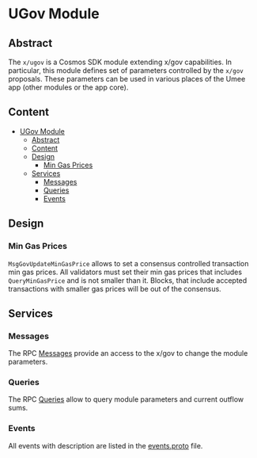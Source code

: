 # UGov Module

## Abstract

The `x/ugov` is a Cosmos SDK module extending x/gov capabilities.
In particular, this module defines set of parameters controlled by the `x/gov` proposals.
These parameters can be used in various places of the Umee app (other modules or the app core).

## Content

- [UGov Module](#ugov-module)
  - [Abstract](#abstract)
  - [Content](#content)
  - [Design](#design)
    - [Min Gas Prices](#min-gas-prices)
  - [Services](#services)
    - [Messages](#messages)
    - [Queries](#queries)
    - [Events](#events)

## Design

### Min Gas Prices

`MsgGovUpdateMinGasPrice` allows to set a consensus controlled transaction min gas prices. All validators
must set their min gas prices that includes `QueryMinGasPrice` and is not smaller than it.
Blocks, that include accepted transactions with smaller gas prices will be out of the consensus.

## Services

### Messages

The RPC [Messages](https://github.com/umee-network/umee/blob/main/proto/umee/ugov/v1/tx.proto) provide an access to the x/gov to change the module parameters.

### Queries

The RPC [Queries](https://github.com/umee-network/umee/blob/main/proto/umee/ugov/v1/query.proto) allow to query module parameters and current outflow sums.

### Events

All events with description are listed in the [events.proto](https://github.com/umee-network/umee/blob/main/proto/umee/ugov/v1/events.proto) file.

